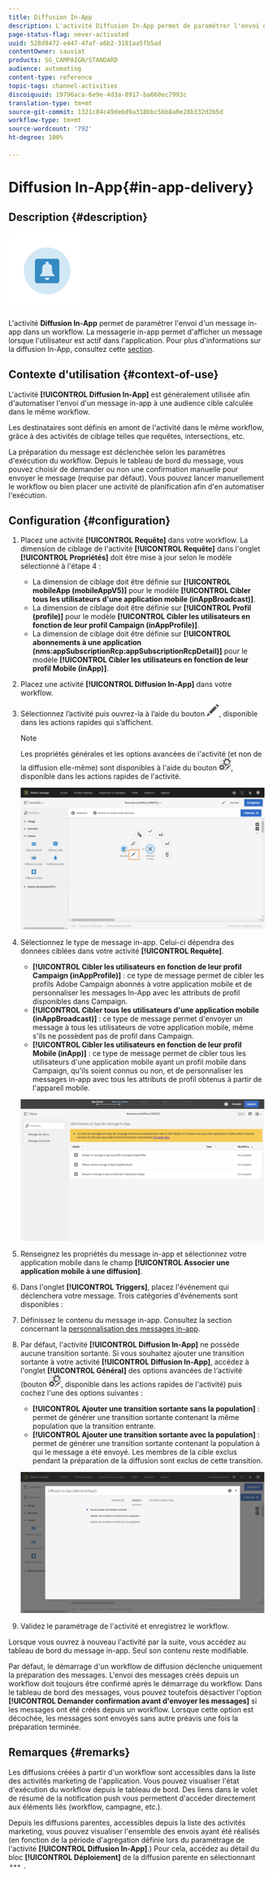 ```yaml
---
title: Diffusion In-App
description: L'activité Diffusion In-App permet de paramétrer l'envoi d'un message in-app dans un workflow.
page-status-flag: never-activated
uuid: 528d9472-e447-47af-a6b2-3181aa5fb5ad
contentOwner: sauviat
products: SG_CAMPAIGN/STANDARD
audience: automating
content-type: reference
topic-tags: channel-activities
discoiquuid: 19796aca-6e9e-4d3a-8917-ba660ec7993c
translation-type: tm+mt
source-git-commit: 1321c84c49de6d9a318bbc5bb8a0e28b332d2b5d
workflow-type: tm+mt
source-wordcount: '792'
ht-degree: 100%

---
```



# Diffusion In-App{#in-app-delivery}

## Description {#description}

![](assets/wkf_in_app_1.png)

L&#39;activité **Diffusion In-App** permet de paramétrer l&#39;envoi d&#39;un message in-app dans un workflow. La messagerie in-app permet d&#39;afficher un message lorsque l&#39;utilisateur est actif dans l&#39;application. Pour plus d&#39;informations sur la diffusion In-App, consultez cette [section](../../channels/using/about-in-app-messaging.md).

## Contexte d&#39;utilisation {#context-of-use}

L&#39;activité **[!UICONTROL Diffusion In-App]** est généralement utilisée afin d&#39;automatiser l&#39;envoi d&#39;un message in-app à une audience cible calculée dans le même workflow.

Les destinataires sont définis en amont de l&#39;activité dans le même workflow, grâce à des activités de ciblage telles que requêtes, intersections, etc.

La préparation du message est déclenchée selon les paramètres d&#39;exécution du workflow. Depuis le tableau de bord du message, vous pouvez choisir de demander ou non une confirmation manuelle pour envoyer le message (requise par défaut). Vous pouvez lancer manuellement le workflow ou bien placer une activité de planification afin d&#39;en automatiser l&#39;exécution.

## Configuration {#configuration}

1. Placez une activité **[!UICONTROL Requête]** dans votre workflow. La dimension de ciblage de l&#39;activité **[!UICONTROL Requête]** dans l&#39;onglet **[!UICONTROL Propriétés]** doit être mise à jour selon le modèle sélectionné à l&#39;étape 4 :

   * La dimension de ciblage doit être définie sur **[!UICONTROL mobileApp (mobileAppV5)]** pour le modèle **[!UICONTROL Cibler tous les utilisateurs d&#39;une application mobile (inAppBroadcast)]**.
   * La dimension de ciblage doit être définie sur **[!UICONTROL Profil (profile)]** pour le modèle **[!UICONTROL Cibler les utilisateurs en fonction de leur profil Campaign (inAppProfile)]**.
   * La dimension de ciblage doit être définie sur **[!UICONTROL abonnements à une application (nms:appSubscriptionRcp:appSubscriptionRcpDetail)]** pour le modèle **[!UICONTROL Cibler les utilisateurs en fonction de leur profil Mobile (inApp)]**.

1. Placez une activité **[!UICONTROL Diffusion In-App]** dans votre workflow.
1. Sélectionnez l’activité puis ouvrez-la à l’aide du bouton ![](assets/edit_darkgrey-24px.png), disponible dans les actions rapides qui s’affichent.

   >[!NOTE]
   >
   >Les propriétés générales et les options avancées de l&#39;activité (et non de la diffusion elle-même) sont disponibles à l&#39;aide du bouton ![](assets/dlv_activity_params-24px.png), disponible dans les actions rapides de l&#39;activité.

   ![](assets/wkf_in_app_3.png)

1. Sélectionnez le type de message in-app. Celui-ci dépendra des données ciblées dans votre activité **[!UICONTROL Requête]**.

   * **[!UICONTROL Cibler les utilisateurs en fonction de leur profil Campaign (inAppProfile)]** : ce type de message permet de cibler les profils Adobe Campaign abonnés à votre application mobile et de personnaliser les messages In-App avec les attributs de profil disponibles dans Campaign.
   * **[!UICONTROL Cibler tous les utilisateurs d&#39;une application mobile (inAppBroadcast)]** : ce type de message permet d&#39;envoyer un message à tous les utilisateurs de votre application mobile, même s&#39;ils ne possèdent pas de profil dans Campaign.
   * **[!UICONTROL Cibler les utilisateurs en fonction de leur profil Mobile (inApp)]** : ce type de message permet de cibler tous les utilisateurs d&#39;une application mobile ayant un profil mobile dans Campaign, qu&#39;ils soient connus ou non, et de personnaliser les messages in-app avec tous les attributs de profil obtenus à partir de l&#39;appareil mobile.

   ![](assets/wkf_in_app_4.png)

1. Renseignez les propriétés du message in-app et sélectionnez votre application mobile dans le champ **[!UICONTROL Associer une application mobile à une diffusion]**.
1. Dans l&#39;onglet **[!UICONTROL Triggers]**, placez l&#39;événement qui déclenchera votre message. Trois catégories d&#39;événements sont disponibles :
1. Définissez le contenu du message in-app. Consultez la section concernant la [personnalisation des messages in-app](../../channels/using/customizing-an-in-app-message.md).
1. Par défaut, l&#39;activité **[!UICONTROL Diffusion In-App]** ne possède aucune transition sortante. Si vous souhaitez ajouter une transition sortante à votre activité **[!UICONTROL Diffusion In-App]**, accédez à l&#39;onglet **[!UICONTROL Général]** des options avancées de l&#39;activité (bouton ![](assets/dlv_activity_params-24px.png), disponible dans les actions rapides de l&#39;activité) puis cochez l&#39;une des options suivantes :

   * **[!UICONTROL Ajouter une transition sortante sans la population]** : permet de générer une transition sortante contenant la même population que la transition entrante.
   * **[!UICONTROL Ajouter une transition sortante avec la population]** : permet de générer une transition sortante contenant la population à qui le message a été envoyé. Les membres de la cible exclus pendant la préparation de la diffusion sont exclus de cette transition.

   ![](assets/wkf_in_app_5.png)

1. Validez le paramétrage de l&#39;activité et enregistrez le workflow.

Lorsque vous ouvrez à nouveau l&#39;activité par la suite, vous accédez au tableau de bord du message in-app. Seul son contenu reste modifiable.

Par défaut, le démarrage d&#39;un workflow de diffusion déclenche uniquement la préparation des messages. L&#39;envoi des messages créés depuis un workflow doit toujours être confirmé après le démarrage du workflow. Dans le tableau de bord des messages, vous pouvez toutefois désactiver l&#39;option **[!UICONTROL Demander confirmation avant d&#39;envoyer les messages]** si les messages ont été créés depuis un workflow. Lorsque cette option est décochée, les messages sont envoyés sans autre préavis une fois la préparation terminée.

## Remarques      {#remarks}

Les diffusions créées à partir d&#39;un workflow sont accessibles dans la liste des activités marketing de l&#39;application. Vous pouvez visualiser l&#39;état d&#39;exécution du workflow depuis le tableau de bord. Des liens dans le volet de résumé de la notification push vous permettent d&#39;accéder directement aux éléments liés (workflow, campagne, etc.).

Depuis les diffusions parentes, accessibles depuis la liste des activités marketing, vous pouvez visualiser l&#39;ensemble des envois ayant été réalisés (en fonction de la période d&#39;agrégation définie lors du paramétrage de l&#39;activité **[!UICONTROL Diffusion In-App]**.) Pour cela, accédez au détail du bloc **[!UICONTROL Déploiement]** de la diffusion parente en sélectionnant![](assets/wkf_dlv_detail_button.png) .
